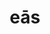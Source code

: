 ---
title: eās
meaning: them (accusative)
ch: five
pos: pronoun
abbgender: f.
abbgender2: fem.
gender: feminine
mt: yes
mt5thru7: yes
ss: yes
ss1: yes
---